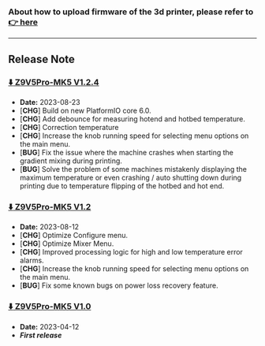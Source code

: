 ### About how to upload firmware of the 3d printer, please refer to [:point_right: here](https://github.com/ZONESTAR3D/Firmware/tree/master/Z9/Z9V5/bin#how-to-upload-firmware-to-z9v5pro)

-----
## Release Note
### [:arrow_down: Z9V5Pro-MK5 V1.2.4](./Z9V5ProMK5_V1_2_4.zip)
- **Date:** 2023-08-23
- [**CHG**] Build on new PlatformIO core 6.0.
- [**CHG**] Add debounce for measuring hotend and hotbed temperature.   
- [**CHG**] Correction temperature     
- [**CHG**] Increase the knob running speed for selecting menu options on the main menu.
- [**BUG**] Fix the issue where the machine crashes when starting the gradient mixing during printing.     
- [**BUG**] Solve the problem of some machines mistakenly displaying the maximum temperature or even crashing / auto shutting down during printing due to temperature flipping of the hotbed and hot end.

### [:arrow_down: Z9V5Pro-MK5 V1.2](./Z9V5ProMK5_V1_2.zip)
- **Date:** 2023-08-12
- [**CHG**] Optimize Configure menu.
- [**CHG**] Optimize Mixer Menu.
- [**CHG**] Improved processing logic for high and low temperature error alarms.
- [**CHG**] Increase the knob running speed for selecting menu options on the main menu.
- [**BUG**] Fix some known bugs on power loss recovery feature.

### [:arrow_down: Z9V5Pro-MK5 V1.0](./Z9V5ProMK5_V1_0.zip)
- **Date:** 2023-04-12
- ***First release***



